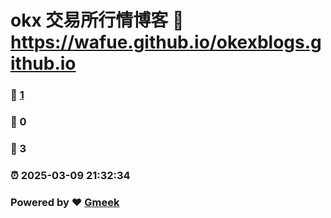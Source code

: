 # okx 交易所行情博客 :link: https://wafue.github.io/okexblogs.github.io 
### :page_facing_up: [1](https://wafue.github.io/okexblogs.github.io/tag.html) 
### :speech_balloon: 0 
### :hibiscus: 3 
### :alarm_clock: 2025-03-09 21:32:34 
### Powered by :heart: [Gmeek](https://github.com/Meekdai/Gmeek)
